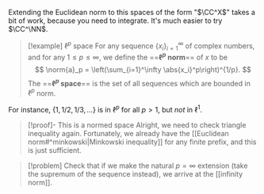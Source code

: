 Extending the Euclidean norm to this spaces of the form "$\CC^X$" takes a bit of work, because you need to integrate. It's much easier to try $\CC^\NN$. 

> [!example] $\ell^p$ space
For any sequence $\{x_i\}_{i=1}^\infty$ of complex numbers, and for any $1\leq p \leq \infty$, we define the ==**$\ell^p$ norm**== of $x$ to be $$ \norm{a}_p = \left(\sum_{i=1}^\infty \abs{x_i}^p\right)^{1/p}. $$ The ==**$\ell^p$ space**== is the set of all sequences which are bounded in $\ell^p$ norm. 

For instance, $\{1, 1/2, 1/3, \dots\}$ is in $\ell^p$ for all $p > 1$, but *not* in $\ell^1$.

>[!proof]- This is a normed space
Alright, we need to check triangle inequality again. Fortunately, we already have the [[Euclidean norm#^minkowski|Minkowski inequality]] for any finite prefix, and this is just sufficient.

>[!problem]
>Check that if we make the natural $p = \infty$ extension (take the supremum of the sequence instead), we arrive at the [[infinity norm]].